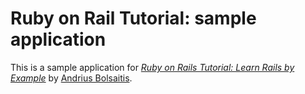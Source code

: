 # Ruby on Rail Tutorial: sample application

This is a sample application for
[*Ruby on Rails Tutorial: Learn Rails by Example*](http://railstutorial.org/)
by [Andrius Bolsaitis](http://onesmallbook.com/).
